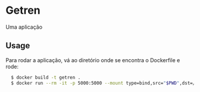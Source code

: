 # Getren
Uma aplicação

## Usage
Para rodar a aplicação, vá ao diretório onde se encontra o Dockerfile e rode:

```bash
  $ docker build -t getren .
  $ docker run --rm -it -p 5000:5000 --mount type=bind,src="$PWD",dst=/app getren
```
